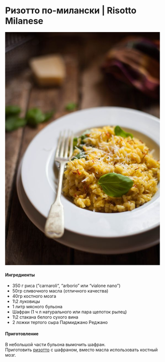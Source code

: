 # Ризотто по-милански \| Risotto Milanese

![Risotto Milanese](../../pics/b91f671163b5cb2397c8763f83f98aaf.jpg)

#### Ингредиенты

* 350 г риса \(”carnaroli“, “arborio” или “vialone nano”\)
* 50гр сливочного масла \(отличного качества\)
* 40гр костного мозга
* 1\2 луковицы
* 1 литр мясного бульона
* Шафран \(1 ч л натурального или пара щепоток рылец\)
* 1\2 стакана белого сухого вина
* 2 ложки тертого сыра Пармиджано Реджано

#### Приготовление

В небольшой части бульона вымочить шафран.  
Приготовить [ризотто](https://mars9n9.github.io/%D0%9F%D0%B0%D1%81%D1%82%D0%B0%20%D0%B8%20%D1%80%D0%B8%D0%B7%D0%BE%D1%82%D1%82%D0%BE/%D0%A0%D0%B8%D0%B7%D0%BE%D1%82%D1%82%D0%BE/ix.html) с шафраном, вместо масла использовать костный мозг.
